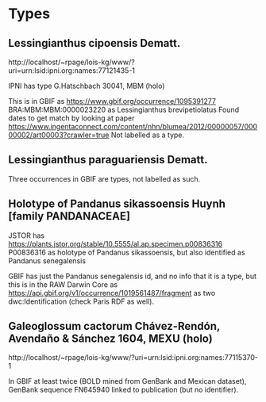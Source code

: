 # Types

## Lessingianthus cipoensis Dematt.

http://localhost/~rpage/lois-kg/www/?uri=urn:lsid:ipni.org:names:77121435-1

IPNI has type G.Hatschbach 30041, MBM (holo)

This is in GBIF as https://www.gbif.org/occurrence/1095391277 BRA:MBM:MBM:0000023220 as Lessingianthus brevipetiolatus Found dates to get match by looking at paper https://www.ingentaconnect.com/content/nhn/blumea/2012/00000057/00000002/art00003?crawler=true Not labelled as a type.

## Lessingianthus paraguariensis Dematt.

Three occurrences in GBIF are types, not labelled as such.

## Holotype of Pandanus sikassoensis Huynh [family PANDANACEAE]

JSTOR has https://plants.jstor.org/stable/10.5555/al.ap.specimen.p00836316 P00836316 as holotype of Pandanus sikassoensis, but also identified as Pandanus senegalensis

GBIF has just the Pandanus senegalensis id, and no info that it is a type, but this is in the RAW Darwin Core as https://api.gbif.org/v1/occurrence/1019561487/fragment as two dwc:Identification (check Paris RDF as well).

## Galeoglossum cactorum Chávez-Rendón, Avendaño & Sánchez 1604, MEXU (holo)

http://localhost/~rpage/lois-kg/www/?uri=urn:lsid:ipni.org:names:77115370-1

In GBIF at least twice (BOLD mined from GenBank and Mexican dataset), GenBank sequence FN645940 linked to publication (but no identifier).

